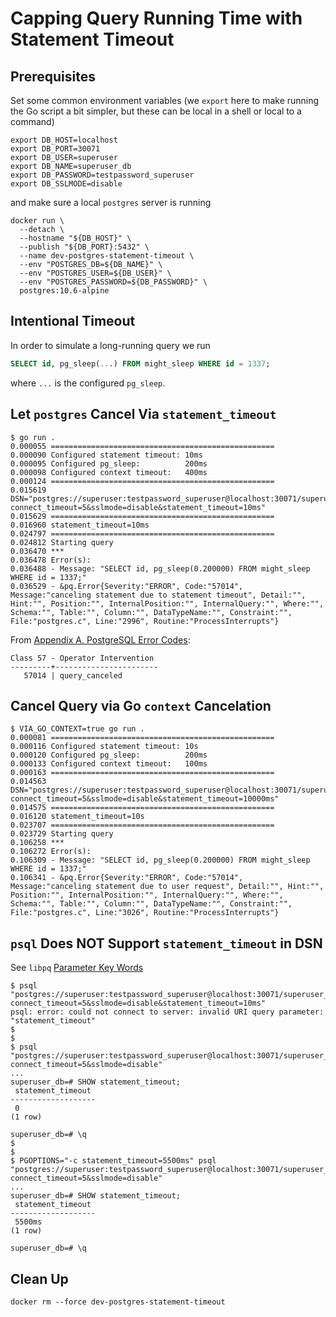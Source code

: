 # Capping Query Running Time with Statement Timeout

## Prerequisites

Set some common environment variables (we `export` here to make running
the Go script a bit simpler, but these can be local in a shell or local
to a command)

```
export DB_HOST=localhost
export DB_PORT=30071
export DB_USER=superuser
export DB_NAME=superuser_db
export DB_PASSWORD=testpassword_superuser
export DB_SSLMODE=disable
```

and make sure a local `postgres` server is running

```
docker run \
  --detach \
  --hostname "${DB_HOST}" \
  --publish "${DB_PORT}:5432" \
  --name dev-postgres-statement-timeout \
  --env "POSTGRES_DB=${DB_NAME}" \
  --env "POSTGRES_USER=${DB_USER}" \
  --env "POSTGRES_PASSWORD=${DB_PASSWORD}" \
  postgres:10.6-alpine
```

## Intentional Timeout

In order to simulate a long-running query we run

```sql
SELECT id, pg_sleep(...) FROM might_sleep WHERE id = 1337;
```

where `...` is the configured `pg_sleep`.

## Let `postgres` Cancel Via `statement_timeout`

```
$ go run .
0.000055 ==================================================
0.000090 Configured statement timeout: 10ms
0.000095 Configured pg_sleep:          200ms
0.000098 Configured context timeout:   400ms
0.000124 ==================================================
0.015619 DSN="postgres://superuser:testpassword_superuser@localhost:30071/superuser_db?connect_timeout=5&sslmode=disable&statement_timeout=10ms"
0.015629 ==================================================
0.016960 statement_timeout=10ms
0.024797 ==================================================
0.024812 Starting query
0.036470 ***
0.036478 Error(s):
0.036488 - Message: "SELECT id, pg_sleep(0.200000) FROM might_sleep WHERE id = 1337;"
0.036529 - &pq.Error{Severity:"ERROR", Code:"57014", Message:"canceling statement due to statement timeout", Detail:"", Hint:"", Position:"", InternalPosition:"", InternalQuery:"", Where:"", Schema:"", Table:"", Column:"", DataTypeName:"", Constraint:"", File:"postgres.c", Line:"2996", Routine:"ProcessInterrupts"}
```

From [Appendix A. PostgreSQL Error Codes][1]:

```
Class 57 - Operator Intervention
---------+-----------------------
   57014 | query_canceled
```

## Cancel Query via Go `context` Cancelation

```
$ VIA_GO_CONTEXT=true go run .
0.000081 ==================================================
0.000116 Configured statement timeout: 10s
0.000120 Configured pg_sleep:          200ms
0.000133 Configured context timeout:   100ms
0.000163 ==================================================
0.014563 DSN="postgres://superuser:testpassword_superuser@localhost:30071/superuser_db?connect_timeout=5&sslmode=disable&statement_timeout=10000ms"
0.014575 ==================================================
0.016120 statement_timeout=10s
0.023707 ==================================================
0.023729 Starting query
0.106258 ***
0.106272 Error(s):
0.106309 - Message: "SELECT id, pg_sleep(0.200000) FROM might_sleep WHERE id = 1337;"
0.106341 - &pq.Error{Severity:"ERROR", Code:"57014", Message:"canceling statement due to user request", Detail:"", Hint:"", Position:"", InternalPosition:"", InternalQuery:"", Where:"", Schema:"", Table:"", Column:"", DataTypeName:"", Constraint:"", File:"postgres.c", Line:"3026", Routine:"ProcessInterrupts"}
```

## `psql` Does **NOT** Support `statement_timeout` in DSN

See `libpq` [Parameter Key Words][2]

```
$ psql "postgres://superuser:testpassword_superuser@localhost:30071/superuser_db?connect_timeout=5&sslmode=disable&statement_timeout=10ms"
psql: error: could not connect to server: invalid URI query parameter: "statement_timeout"
$
$
$ psql "postgres://superuser:testpassword_superuser@localhost:30071/superuser_db?connect_timeout=5&sslmode=disable"
...
superuser_db=# SHOW statement_timeout;
 statement_timeout
-------------------
 0
(1 row)

superuser_db=# \q
$
$
$ PGOPTIONS="-c statement_timeout=5500ms" psql "postgres://superuser:testpassword_superuser@localhost:30071/superuser_db?connect_timeout=5&sslmode=disable"
...
superuser_db=# SHOW statement_timeout;
 statement_timeout
-------------------
 5500ms
(1 row)

superuser_db=# \q
```

## Clean Up

```
docker rm --force dev-postgres-statement-timeout
```

[1]: https://www.postgresql.org/docs/10/errcodes-appendix.html
[2]: https://www.postgresql.org/docs/10/libpq-connect.html#LIBPQ-PARAMKEYWORDS
